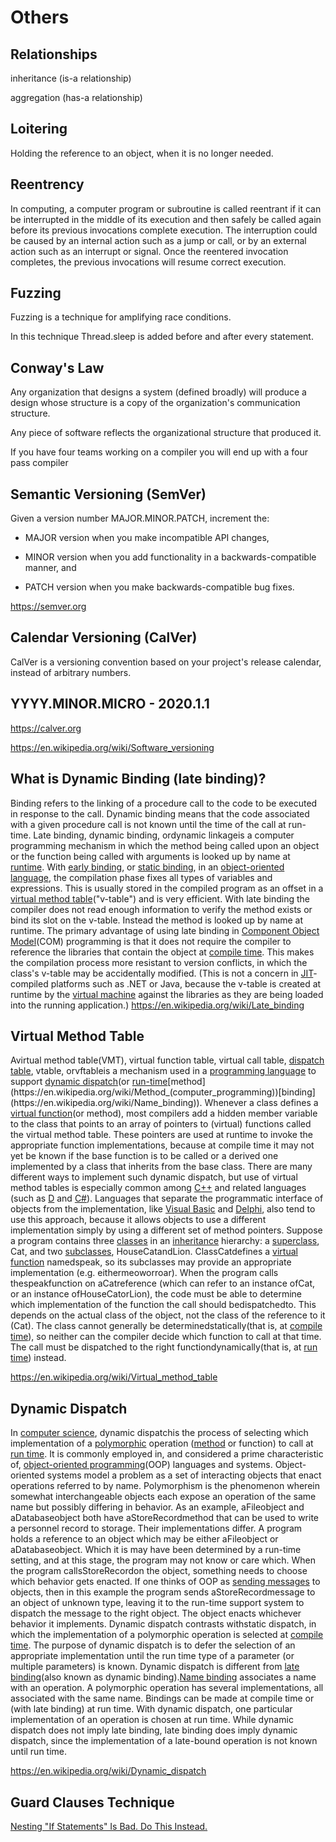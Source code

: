 # Others

## Relationships

inheritance (is-a relationship)

aggregation (has-a relationship)

## Loitering

Holding the reference to an object, when it is no longer needed.

## Reentrency

In computing, a computer program or subroutine is called reentrant if it can be interrupted in the middle of its execution and then safely be called again before its previous invocations complete execution. The interruption could be caused by an internal action such as a jump or call, or by an external action such as an interrupt or signal. Once the reentered invocation completes, the previous invocations will resume correct execution.

## Fuzzing

Fuzzing is a technique for amplifying race conditions.

In this technique Thread.sleep is added before and after every statement.

## Conway's Law

Any organization that designs a system (defined broadly) will produce a design whose structure is a copy of the organization's communication structure.

Any piece of software reflects the organizational structure that produced it.

If you have four teams working on a compiler you will end up with a four pass compiler

## Semantic Versioning (SemVer)

Given a version number MAJOR.MINOR.PATCH, increment the:

- MAJOR version when you make incompatible API changes,

- MINOR version when you add functionality in a backwards-compatible manner, and

- PATCH version when you make backwards-compatible bug fixes.

https://semver.org

## Calendar Versioning (CalVer)

CalVer is a versioning convention based on your project's release calendar, instead of arbitrary numbers.

## YYYY.MINOR.MICRO - 2020.1.1

https://calver.org

https://en.wikipedia.org/wiki/Software_versioning

## What is Dynamic Binding (late binding)?

Binding refers to the linking of a procedure call to the code to be executed in response to the call. Dynamic binding means that the code associated with a given procedure call is not known until the time of the call at run-time.
Late binding, dynamic binding, ordynamic linkageis a computer programming mechanism in which the method being called upon an object or the function being called with arguments is looked up by name at [runtime](https://en.wikipedia.org/wiki/Run_time_(program_lifecycle_phase)).
With [early binding](https://en.wikipedia.org/wiki/Early_binding), or [static binding](https://en.wikipedia.org/wiki/Static_binding), in an [object-oriented language](https://en.wikipedia.org/wiki/Object-oriented_programming), the compilation phase fixes all types of variables and expressions. This is usually stored in the compiled program as an offset in a [virtual method table](https://en.wikipedia.org/wiki/Virtual_method_table)("v-table") and is very efficient. With late binding the compiler does not read enough information to verify the method exists or bind its slot on the v-table. Instead the method is looked up by name at runtime.
The primary advantage of using late binding in [Component Object Model](https://en.wikipedia.org/wiki/Component_Object_Model)(COM) programming is that it does not require the compiler to reference the libraries that contain the object at [compile time](https://en.wikipedia.org/wiki/Compile_time). This makes the compilation process more resistant to version conflicts, in which the class's v-table may be accidentally modified. (This is not a concern in [JIT](https://en.wikipedia.org/wiki/Just-in-time_compilation)-compiled platforms such as .NET or Java, because the v-table is created at runtime by the [virtual machine](https://en.wikipedia.org/wiki/Virtual_machine) against the libraries as they are being loaded into the running application.)
https://en.wikipedia.org/wiki/Late_binding

## Virtual Method Table

Avirtual method table(VMT), virtual function table, virtual call table, [dispatch table](https://en.wikipedia.org/wiki/Dispatch_table), vtable, orvftableis a mechanism used in a [programming language](https://en.wikipedia.org/wiki/Programming_language) to support [dynamic dispatch](https://en.wikipedia.org/wiki/Dynamic_dispatch)(or [run-time](https://en.wikipedia.org/wiki/Run_time_(program_lifecycle_phase))[method](https://en.wikipedia.org/wiki/Method_(computer_programming))[binding](https://en.wikipedia.org/wiki/Name_binding)).
Whenever a class defines a [virtual function](https://en.wikipedia.org/wiki/Virtual_function)(or method), most compilers add a hidden member variable to the class that points to an array of pointers to (virtual) functions called the virtual method table. These pointers are used at runtime to invoke the appropriate function implementations, because at compile time it may not yet be known if the base function is to be called or a derived one implemented by a class that inherits from the base class.
There are many different ways to implement such dynamic dispatch, but use of virtual method tables is especially common among [C++](https://en.wikipedia.org/wiki/C%2B%2B) and related languages (such as [D](https://en.wikipedia.org/wiki/D_(programming_language)) and [C#](https://en.wikipedia.org/wiki/C_Sharp_(programming_language))). Languages that separate the programmatic interface of objects from the implementation, like [Visual Basic](https://en.wikipedia.org/wiki/Visual_Basic) and [Delphi](https://en.wikipedia.org/wiki/Object_Pascal), also tend to use this approach, because it allows objects to use a different implementation simply by using a different set of method pointers.
Suppose a program contains three [classes](https://en.wikipedia.org/wiki/Class_(computer_programming)) in an [inheritance](https://en.wikipedia.org/wiki/Inheritance_(object-oriented_programming)) hierarchy: a [superclass](https://en.wikipedia.org/wiki/Superclass_(computer_science)), Cat, and two [subclasses](https://en.wikipedia.org/wiki/Subclass_(computer_science)), HouseCatandLion. ClassCatdefines a [virtual function](https://en.wikipedia.org/wiki/Virtual_function) namedspeak, so its subclasses may provide an appropriate implementation (e.g. eithermeoworroar). When the program calls thespeakfunction on aCatreference (which can refer to an instance ofCat, or an instance ofHouseCatorLion), the code must be able to determine which implementation of the function the call should bedispatchedto. This depends on the actual class of the object, not the class of the reference to it (Cat). The class cannot generally be determinedstatically(that is, at [compile time](https://en.wikipedia.org/wiki/Compile_time)), so neither can the compiler decide which function to call at that time. The call must be dispatched to the right functiondynamically(that is, at [run time](https://en.wikipedia.org/wiki/Run_time_(program_lifecycle_phase))) instead.

https://en.wikipedia.org/wiki/Virtual_method_table

## Dynamic Dispatch

In [computer science](https://en.wikipedia.org/wiki/Computer_science), dynamic dispatchis the process of selecting which implementation of a [polymorphic](https://en.wikipedia.org/wiki/Polymorphism_(computer_science)) operation ([method](https://en.wikipedia.org/wiki/Method_(computer_programming)) or function) to call at [run time](https://en.wikipedia.org/wiki/Run_time_(program_lifecycle_phase)). It is commonly employed in, and considered a prime characteristic of, [object-oriented programming](https://en.wikipedia.org/wiki/Object-oriented_programming)(OOP) languages and systems.
Object-oriented systems model a problem as a set of interacting objects that enact operations referred to by name. Polymorphism is the phenomenon wherein somewhat interchangeable objects each expose an operation of the same name but possibly differing in behavior. As an example, aFileobject and aDatabaseobject both have aStoreRecordmethod that can be used to write a personnel record to storage. Their implementations differ. A program holds a reference to an object which may be either aFileobject or aDatabaseobject. Which it is may have been determined by a run-time setting, and at this stage, the program may not know or care which. When the program callsStoreRecordon the object, something needs to choose which behavior gets enacted. If one thinks of OOP as [sending messages](https://en.wikipedia.org/wiki/Message_passing) to objects, then in this example the program sends aStoreRecordmessage to an object of unknown type, leaving it to the run-time support system to dispatch the message to the right object. The object enacts whichever behavior it implements.
Dynamic dispatch contrasts withstatic dispatch, in which the implementation of a polymorphic operation is selected at [compile time](https://en.wikipedia.org/wiki/Compile_time). The purpose of dynamic dispatch is to defer the selection of an appropriate implementation until the run time type of a parameter (or multiple parameters) is known.
Dynamic dispatch is different from [late binding](https://en.wikipedia.org/wiki/Late_binding)(also known as dynamic binding).[Name binding](https://en.wikipedia.org/wiki/Name_binding) associates a name with an operation. A polymorphic operation has several implementations, all associated with the same name. Bindings can be made at compile time or (with late binding) at run time. With dynamic dispatch, one particular implementation of an operation is chosen at run time. While dynamic dispatch does not imply late binding, late binding does imply dynamic dispatch, since the implementation of a late-bound operation is not known until run time.

https://en.wikipedia.org/wiki/Dynamic_dispatch

## Guard Clauses Technique

[Nesting "If Statements" Is Bad. Do This Instead.](https://www.youtube.com/shorts/Zmx0Ou5TNJs)
